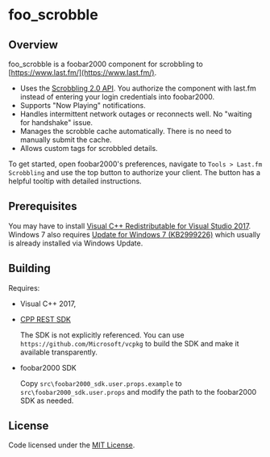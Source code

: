 # foo_scrobble

## Overview

foo_scrobble is a foobar2000 component for scrobbling to [https://www.last.fm/](https://www.last.fm/).

- Uses the [Scrobbling 2.0 API](https://www.last.fm/api/scrobbling). You authorize the component with last.fm instead of entering your login credentials into foobar2000.
- Supports "Now Playing" notifications.
- Handles intermittent network outages or reconnects well. No "waiting for handshake" issue.
- Manages the scrobble cache automatically. There is no need to manually submit the cache.
- Allows custom tags for scrobbled details.

To get started, open foobar2000's preferences, navigate to `Tools > Last.fm Scrobbling` and use the top button to authorize your client. The button has a helpful tooltip with detailed instructions.


## Prerequisites

You may have to install [Visual C++ Redistributable for Visual Studio 2017](https://go.microsoft.com/fwlink/?LinkId=746571). Windows 7 also requires [Update for Windows 7 (KB2999226)](https://www.microsoft.com/en-us/download/details.aspx?id=49077) which usually is already installed via Windows Update.


## Building

Requires:

- Visual C++ 2017,
- [CPP REST SDK](https://github.com/Microsoft/cpprestsdk)

  The SDK is not explicitly referenced. You can use `https://github.com/Microsoft/vcpkg` to build the SDK and make it available transparently.

- foobar2000 SDK

  Copy `src\foobar2000_sdk.user.props.example` to `src\foobar2000_sdk.user.props` and modify the path to the foobar2000 SDK as needed.
  
## License

Code licensed under the [MIT License](LICENSE.txt).
